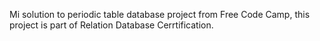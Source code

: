 Mi solution to periodic table database project from Free Code Camp, this project is part of Relation Database Cerrtification.

